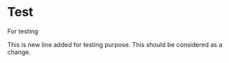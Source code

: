 # Test
For testing



This is new line added for testing purpose.
This should be considered as a change.
